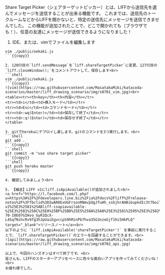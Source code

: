 Share Target Picker（シェアターゲットピッカー）とは、LIFFから送信先を選んでメッセージを送信することが出来る機能です。
これまでは、送信先のトークルームなどからLIFFを開かないと、特定の送信先にメッセージを送信できませんでした。
この機能が追加されたことで、どこで開かれても（ブラウザでも！）、任意の友達にメッセージが送信できるようになりました！

1. IDE、または、vimでファイルを編集します<br>
```shell
vim ./public/oekaki.js
```{{copy}}

2. 120行目の`liff.sendMessage`を`liff.shareTargetPicker`に変更、127行目の`liff.closeWindow();`をコメントアウトして、保存します<br>
```shell
vim ./public/oekaki.js
```{{copy}}
![vim](https://raw.githubusercontent.com/MasatakaMiki/katacoda-scenarios/master/liff_drawing_scenario/img/s0701_vim.jpg)<br>
<table><tr><th>key</th><th>内容</th></tr>
<tr><td>i</td><td>挿入モード</td></tr>
<tr><td>Esc</td><td>コマンドモード</td></tr>
<tr><td>:wq(Enter)</td><td>保存して終了</td></tr>
<tr><td>:q!(Enter)</td><td>保存せず終了</td></tr>
</table>

3. gitでherokuにデプロイし直します。gitのコマンドを3つ実行します。<br>
```shell
git add .
```{{copy}}
```shell
git commit -m "use share target picker"
```{{copy}}
```shell
git push heroku master
```{{copy}}

4. 確認してみましょう<br>

5. 【補足】LIFF v2にliff.isApiAvailable()が追加されました<br>
<a href="https://l.facebook.com/l.php?u=https%3A%2F%2Fdevelopers.line.biz%2Fja%2Fdocs%2Fliff%2Frelease-notes%2F%3Ffbclid%3DIwAR0ExUGFrsonRNmvpOgJfuHh_ssbjhrAHBibupkdIc3t7boiTezM0H8ekPw%23liff-v2%25E3%2581%25ABliff-isapiavailable-%25E3%2581%258C%25E8%25BF%25BD%25E5%258A%25A0%25E3%2581%2595%25E3%2582%258C%25E3%2581%25BE%25E3%2581%2597%25E3%2581%259F&h=AT2dc1lOEzw5KhWggFVL3r7BrvUwGB6pAMydqKhikkMRA8wkAu-70-I0EO7GIHvo_GyR1QcX-L4SqfNihcRv9fg3hJpUaiEgvccpS9hMinPb7hva35G3nzeGjf1hi5HkPLQ" target="_blank">リリースノート</a><br>
以下のように `liff.isApiAvailable('shareTargetPicker')` を事前に実行することで、`liff.shareTargetPicker()`のエラーを回避することができます。<br>
![api](https://raw.githubusercontent.com/MasatakaMiki/katacoda-scenarios/master/liff_drawing_scenario/img/s0702_api.jpg)

以上で、今回のハンズオンはすべて終了です。<br>
皆さんも、LIFFのスターターアプリをベースに色々な面白いアプリを作ってみてくださいね！<br>
お疲れ様でした。
